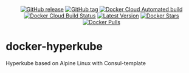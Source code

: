 <p align="center">
  <a href="https://github.com/binlab/docker-hyperkube/releases"><img src="https://img.shields.io/github/v/release/binlab/docker-hyperkube.svg?style=flat-square" alt="GitHub release"></a>
  <a href="https://github.com/binlab/docker-hyperkube/tags"><img src="https://img.shields.io/github/v/tag/binlab/docker-hyperkube.svg?style=flat-square" alt="GitHub tag"></a>
  <a href="https://hub.docker.com/r/binlab/hyperkube/"><img src="https://img.shields.io/docker/cloud/automated/binlab/hyperkube.svg?style=flat-square" alt="Docker Cloud Automated build"></a>
  <a href="https://hub.docker.com/r/binlab/hyperkube/"><img src="https://img.shields.io/docker/cloud/build/binlab/hyperkube.svg?style=flat-square" alt="Docker Cloud Build Status"></a>
  <a href="https://hub.docker.com/r/binlab/hyperkube/"><img src="https://img.shields.io/badge/dynamic/json.svg?label=version&query=$.results[1].name&url=https://hub.docker.com/v2/repositories/binlab/hyperkube/tags&style=flat-square" alt="Latest Version"></a>
  <a href="https://hub.docker.com/r/binlab/hyperkube/"><img src="https://img.shields.io/docker/stars/binlab/hyperkube.svg?style=flat-square" alt="Docker Stars"></a>
  <a href="https://hub.docker.com/r/binlab/hyperkube/"><img src="https://img.shields.io/docker/pulls/binlab/hyperkube.svg?style=flat-square" alt="Docker Pulls"></a>
</p>

# docker-hyperkube
Hyperkube based on Alpine Linux with Consul-template
